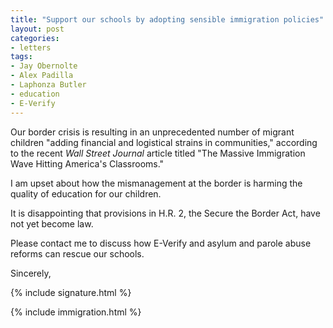 ```yaml
---
title: "Support our schools by adopting sensible immigration policies"
layout: post
categories:
- letters
tags:
- Jay Obernolte
- Alex Padilla
- Laphonza Butler
- education
- E-Verify
---
```


Our border crisis is resulting in an unprecedented number of migrant children "adding financial and logistical strains in communities," according to the recent *Wall Street Journal* article titled "The Massive Immigration Wave Hitting America's Classrooms."

I am upset about how the mismanagement at the border is harming the quality of education for our children.

It is disappointing that provisions in H.R. 2, the Secure the Border Act, have not yet become law.

Please contact me to discuss how E-Verify and asylum and parole abuse reforms can rescue our schools.

Sincerely,

{% include signature.html %}

{% include immigration.html %}

